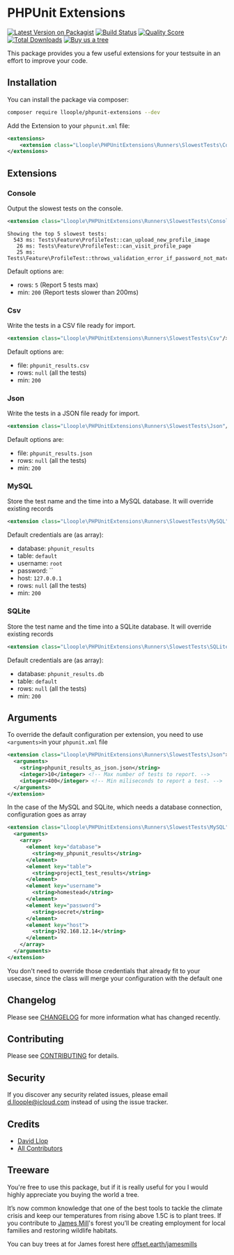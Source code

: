# PHPUnit Extensions

[![Latest Version on Packagist](https://img.shields.io/packagist/v/lloople/phpunit-extensions.svg?style=flat-square)](https://packagist.org/packages/lloople/phpunit-extensions)
[![Build Status](https://img.shields.io/travis/lloople/phpunit-extensions/master.svg?style=flat-square)](https://travis-ci.org/lloople/phpunit-extensions)
[![Quality Score](https://img.shields.io/scrutinizer/g/lloople/phpunit-extensions.svg?style=flat-square)](https://scrutinizer-ci.com/g/lloople/phpunit-extensions)
[![Total Downloads](https://img.shields.io/packagist/dt/lloople/phpunit-extensions.svg?style=flat-square)](https://packagist.org/packages/lloople/phpunit-extensions)
[![Buy us a tree](https://img.shields.io/badge/Buy%20James%20a%20tree-🌳-lightgreen)](https://offset.earth/jamesmills)

This package provides you a few useful extensions for your testsuite in an effort to improve your code.

## Installation

You can install the package via composer:

```bash
composer require lloople/phpunit-extensions --dev
```

Add the Extension to your `phpunit.xml` file:

```xml
<extensions>
    <extension class="Lloople\PHPUnitExtensions\Runners\SlowestTests\Console" />
</extensions>
```

## Extensions

### Console

Output the slowest tests on the console.

```xml
<extension class="Lloople\PHPUnitExtensions\Runners\SlowestTests\Console"/>
```

```
Showing the top 5 slowest tests:
  543 ms: Tests\Feature\ProfileTest::can_upload_new_profile_image
   26 ms: Tests\Feature\ProfileTest::can_visit_profile_page
   25 ms: Tests\Feature\ProfileTest::throws_validation_error_if_password_not_match
```

Default options are:

- rows: `5` (Report 5 tests max)
- min: `200` (Report tests slower than 200ms)

### Csv

Write the tests in a CSV file ready for import.

```xml
<extension class="Lloople\PHPUnitExtensions\Runners\SlowestTests\Csv"/>
```

Default options are:

- file: `phpunit_results.csv`
- rows: `null` (all the tests)
- min: `200`

### Json

Write the tests in a JSON file ready for import.

```xml
<extension class="Lloople\PHPUnitExtensions\Runners\SlowestTests\Json"/>
```

Default options are:

- file: `phpunit_results.json`
- rows: `null` (all the tests)
- min: `200`

### MySQL

Store the test name and the time into a MySQL database. It will override existing records

```xml
<extension class="Lloople\PHPUnitExtensions\Runners\SlowestTests\MySQL"/>
```

Default credentials are (as array):

- database: `phpunit_results`
- table: `default`
- username: `root`
- password: ``
- host: `127.0.0.1`
- rows: `null` (all the tests)
- min: `200`

### SQLite

Store the test name and the time into a SQLite database. It will override existing records

```xml
<extension class="Lloople\PHPUnitExtensions\Runners\SlowestTests\SQLite"/>
```

Default credentials are (as array):

- database: `phpunit_results.db`
- table: `default`
- rows: `null` (all the tests)
- min: `200`

## Arguments

To override the default configuration per extension, you need to use `<arguments>`in your `phpunit.xml` file

```xml
<extension class="Lloople\PHPUnitExtensions\Runners\SlowestTests\Json">
  <arguments>
    <string>phpunit_results_as_json.json</string>
    <integer>10</integer> <!-- Max number of tests to report. -->
    <integer>400</integer> <!-- Min miliseconds to report a test. -->
  </arguments>
</extension>
```

In the case of the MySQL and SQLite, which needs a database connection, configuration goes as array

```xml
<extension class="Lloople\PHPUnitExtensions\Runners\SlowestTests\MySQL">
  <arguments>
    <array>
      <element key="database">
        <string>my_phpunit_results</string>
      </element>
      <element key="table">
        <string>project1_test_results</string>
      </element>
      <element key="username">
        <string>homestead</string>
      </element>
      <element key="password">
        <string>secret</string>
      </element>
      <element key="host">
        <string>192.168.12.14</string>
      </element>
    </array>
  </arguments>
</extension>
```

You don't need to override those credentials that already fit to your 
usecase, since the class will merge your configuration with the default one

## Changelog

Please see [CHANGELOG](CHANGELOG.md) for more information what has changed recently.

## Contributing

Please see [CONTRIBUTING](CONTRIBUTING.md) for details.

## Security

If you discover any security related issues, please email d.lloople@icloud.com instead of using the issue tracker.

## Credits

- [David Llop](https://github.com/lloople)
- [All Contributors](../../contributors)

## Treeware

You're free to use this package, but if it is really useful for you I would highly appreciate you buying the world a tree.

It’s now common knowledge that one of the best tools to tackle the climate crisis and keep our temperatures from rising above 1.5C is to plant trees. If you contribute to [James Mill](https://jamesmills.co.uk)'s forest you’ll be creating employment for local families and restoring wildlife habitats.

You can buy trees at for James forest here [offset.earth/jamesmills](https://offset.earth/jamesmills)